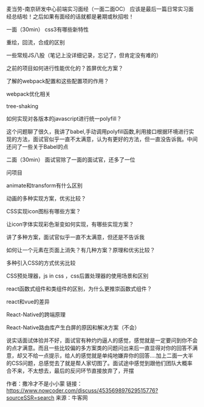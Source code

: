 麦当劳-南京研发中心前端实习面经（一面二面OC）
应该是最后一篇日常实习面经总结啦！之后如果有面经的话就都是暑期或秋招啦！

一面（30min）
css3有哪些新特性

重绘，回流，合成的区别

一些常规JS八股（笔记上没详细记录，忘记了，但肯定没有难的）

之前的项目如何进行性能优化的？首屏优化方案？

了解的webpack配置和这些配置项的作用？

webpack优化相关

tree-shaking

如何实现对各版本的javascript进行统一polyfill？

这个问题聊了很久，我讲了babel,手动调用polyfill函数,利用接口根据环境进行实现的方法，面试官似乎一直不太满意，认为有更好的方法，但一直没告诉我。中间还问了一些关于Babel的点


二面（30min）
面试官除了一面的面试官，还多了一位

问项目

animate和transform有什么区别

动画的多种实现方案，优劣比较？

CSS实现icon图标有哪些方案？

让icon字体实现彩色渐变如何实现，有哪些实现方案？

讲了多种方案，面试官似乎一直不太满意，但还是不告诉我

如何让一个元素在页面上消失？有几种方案？原理和优劣比较？

多种引入CSS的方式优劣比较

CSS预处理器，js in css ，css后置处理器的使用场景和区别

react函数式组件和类组件的区别，为什么更推崇函数式组件？

react和vue的差异

React-Native的跨端原理

React-Native路由库产生白屏的原因和解决方案（不会）


说实话面试体验并不好，面试官有种灼灼逼人的感觉，感觉就是一定要问到你不会的点才满意。而且一些比较偏的多方案类的问题问出来后一直显得对你的回答不满意，却又不给一点提示，给人的感觉就是单纯地嫌弃你的回答....加上二面一大半的CSS问题，总感觉去了就是帮人家切图了。面试途中感觉到跟他们团队大概率合不来，不太想去，最后的反问环节直接放弃了，开摆

作者：撒冷才不是小小蒙
链接：https://www.nowcoder.com/discuss/453569897629515776?sourceSSR=search
来源：牛客网